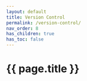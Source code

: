 ```yaml
---
layout: default
title: Version Control
permalink: /version-control/
nav_order: 8
has_children: true
has_toc: false
---
```


# {{ page.title }}


